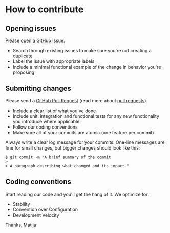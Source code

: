 # How to contribute

## Opening issues

Please open a [GitHub Issue](https://github.com/Respondo/respondo/issues/new).

* Search through existing issues to make sure you're not creating a duplicate
* Label the issue with appropriate labels
* Include a minimal functional example of the change in behavior you're proposing

## Submitting changes

Please send a [GitHub Pull Request](https://github.com/Respondo/respondo/pull/new/master) (read more about [pull requests](http://help.github.com/pull-requests/)).

* Include a clear list of what you've done
* Include unit, integration and functional tests for any new functionality you introduce where applicable
* Follow our coding conventions
* Make sure all of your commits are atomic (one feature per commit)

Always write a clear log message for your commits. One-line messages are fine for small changes, but bigger changes should look like this:

```
$ git commit -m "A brief summary of the commit
>
> A paragraph describing what changed and its impact."
```

## Coding conventions

Start reading our code and you'll get the hang of it. We optimize for:

* Stability
* Convention over Configuration
* Development Velocity

Thanks,
Matija
